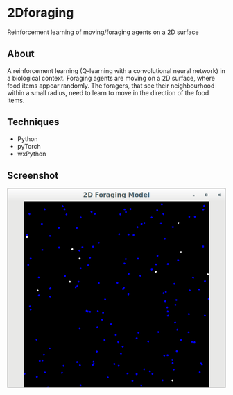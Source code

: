 # 2Dforaging
Reinforcement learning of moving/foraging agents on a 2D surface

## About

A reinforcement learning (Q-learning with a convolutional neural network) in a biological context.
Foraging agents are moving on a 2D surface, where food items appear randomly. The foragers, that see their neighbourhood
within a small radius, need to learn to move in the direction of the food items.

## Techniques

- Python
- pyTorch
- wxPython

## Screenshot

![screenshot](https://github.com/peterszabo77/2Dforaging/blob/master/screenshot.png
)
